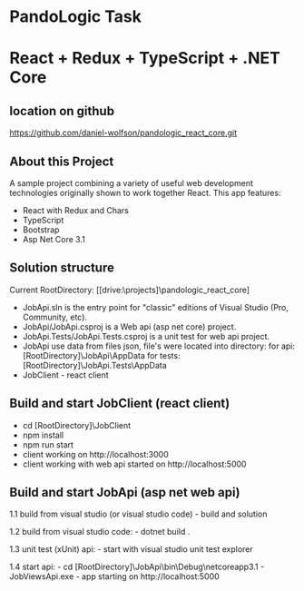 # PandoLogic Task
# React + Redux + TypeScript + .NET Core

## location on github
https://github.com/daniel-wolfson/pandologic_react_core.git

## About this Project

A sample project combining a variety of useful web development technologies originally shown to work together React.
This app features:
- React with Redux and Chars
- TypeScript
- Bootstrap
- Asp Net Core 3.1

## Solution structure

Current RootDirectory: [[drive:\\projects]\pandologic_react_core]

- JobApi.sln is the entry point for "classic" editions of Visual Studio (Pro, Community, etc).
- JobApi/JobApi.csproj is a Web api (asp net core) project.
- JobApi.Tests/JobApi.Tests.csproj is a unit test for web api project.
- JobApi use data from files json, file's were located into directory:
    for api: [RootDirectory]\JobApi\AppData
    for tests: [RootDirectory]\JobApi.Tests\AppData
- JobClient - react client

## Build and start JobClient (react client)

- cd [RootDirectory]\JobClient
- npm install
- npm run start
- client working on http://localhost:3000
- client working with web api started on http://localhost:5000

## Build and start JobApi (asp net web api)

1.1 build from visual studio (or visual studio code)
    - build and solution

1.2 build from visual studio code:
    - dotnet build .

1.3 unit test (xUnit) api:
    - start with visual studio unit test explorer

1.4 start api:
    - cd [RootDirectory]\JobApi\bin\Debug\netcoreapp3.1
    - JobViewsApi.exe
    - app starting on http://localhost:5000
